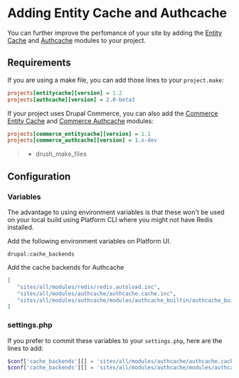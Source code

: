 # Adding Entity Cache and Authcache

You can further improve the perfomance of your site by adding the
[Entity Cache](https://www.drupal.org/project/entitycache) and
[Authcache](https://www.drupal.org/project/authcache) modules to your
project.

## Requirements

If you are using a make file, you can add those lines to your
`project.make`:

```ini
projects[entitycache][version] = 1.2
projects[authcache][version] = 2.0-beta3
```

If your project uses Drupal Commerce, you can also add the [Commerce
Entity Cache](https://www.drupal.org/project/commerce_entitycache) and
[Commerce Authcache](https://www.drupal.org/project/commerce_authcache)
modules:

```ini
projects[commerce_entitycache][version] = 1.1
projects[commerce_authcache][version] = 1.x-dev
```

> -   drush\_make\_files

## Configuration

### Variables

The advantage to using environment variables is that these won't be used
on your local build using Platform CLI where you might not have Redis
installed.

Add the following environment variables on Platform UI.

`drupal:cache_backends`

Add the cache backends for Authcache

```bash
[
   "sites/all/modules/redis/redis.autoload.inc",
   "sites/all/modules/authcache/authcache.cache.inc",
   "sites/all/modules/authcache/modules/authcache_builtin/authcache_builtin.cache.inc"
]
```

### settings.php

If you prefer to commit these variables to your `settings.php`, here are
the lines to add:

```php
$conf['cache_backends'][] = 'sites/all/modules/authcache/authcache.cache.inc';
$conf['cache_backends'][] = 'sites/all/modules/authcache/modules/authcache_builtin/authcache_builtin.cache.inc';
```
